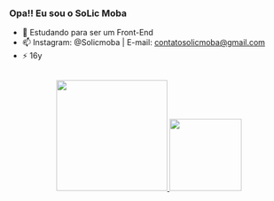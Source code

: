 ### Opa!! Eu sou o SoLic Moba
- 🌱 Estudando para ser um Front-End
- 📫 Instagram: @Solicmoba | E-mail: contatosolicmoba@gmail.com
- ⚡ 16y

##

<div align="center">
  <a href="https://github.com/solicmoba">
  <img height="200em" src="https://github-readme-stats.vercel.app/api?username=solicmoba&show_icons=true&theme=radical&include_all_commits=true&count_private=true"/>
  <img height="130em" src="https://github-readme-stats.vercel.app/api/top-langs/?username=solicmoba&layout=compact&langs_count=7&theme=radical"/>
</div>
